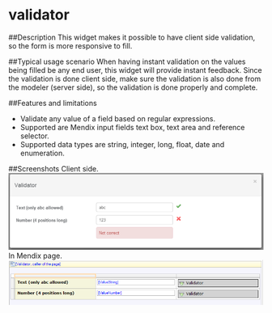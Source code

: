 validator
=========

##Description
This widget makes it possible to have client side validation, so the form is more responsive to fill. 

##Typical usage scenario
When having instant validation on the values being filled be any end user, this widget will provide instant feedback. Since the validation is done client side, make sure the validation is also done from the modeler (server side), so the validation is done properly and complete.

##Features and limitations
- Validate any value of a field based on regular expressions.
- Supported are Mendix input fields text box, text area and reference selector.
- Supported data types are string, integer, long, float, date and enumeration.

##Screenshots
Client side.
<img src="docs/validator-screenshot1.png" />
In Mendix page.
<img src="docs/validator-screenshot2.png" />